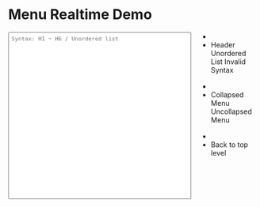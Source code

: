 # Menu Realtime Demo

<div id="demo_wrapper">
  <textarea id="demo_textarea" spellcheck="false" placeholder="Syntax: H1 ~ H6 / Unordered list" rows="25" onKeyUp="render_demo()"></textarea>
  <div id="demo_preset">
    <ul class="menu">
      <li class="divider" data-content="UNIT TEST"></li>
      <li class="menu-item">
        <a onclick="unit_header()">Header</a>
        <a onclick="unit_list()">Unordered List</a>
        <a onclick="unit_invalid()">Invalid Syntax</a>
      </li>
    </ul>
    <ul class="menu">
      <li class="divider" data-content="BASIC"></li>
      <li class="menu-item">
        <a onclick="basic_collapsed()">Collapsed Menu</a>
        <a onclick="basic_uncollapsed()">Uncollapsed Menu</a>
      </li>
    </ul>
    <ul class="menu">
      <li class="divider" data-content="TRICKY"></li>
      <li class="menu-item">
        <a onclick="tricky_back_top()">Back to top level</a>
      </li>
    </ul>
  </div>
</div>

<style>
#demo_wrapper {
    width: 100%;
    display: flex;
}
#demo_preset {
    flex: 1;
    display: flex;
    flex-direction: column;
    margin-left: 1rem;
}
#demo_preset ul {
    margin: 0 0 1rem 0;
}
#demo_textarea {
    flex: 3;
    width: 100%;
    padding: .5em;
    font-size: .7rem;
    font-family: consolas, Menlo, monospace;
    resize: none;
}
</style>

<script src="https://cdnjs.cloudflare.com/ajax/libs/markdown-it/10.0.0/markdown-it.min.js"></script>
<script src="/hexo-theme-book-demo/js/menu-demo.js"></script>
<script>
init()
</script>
